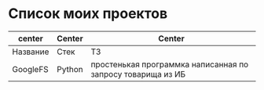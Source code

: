 # Список моих проектов 
|center | Center | Center| 
| --- | --- | --- |
|Название| Стек| ТЗ |
|GoogleFS | Python| простенькая программка написанная по запросу товарища из ИБ |
